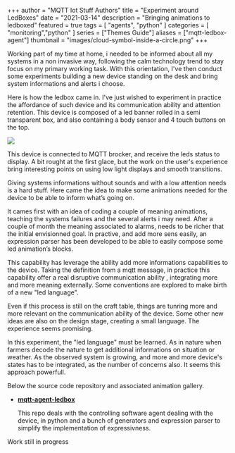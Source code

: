 +++
author = "MQTT Iot Stuff Authors"
title = "Experiment around LedBoxes"
date = "2021-03-14"
description = "Bringing animations to ledboxed"
featured = true
tags = [
    "agents", "python"
]
categories = [
    "monitoring","python"
]
series = ["Themes Guide"]
aliases = ["mqtt-ledbox-agent"]
thumbnail = "images/cloud-symbol-inside-a-circle.png"
+++

Working part of my time at home, i needed to be informed about all my systems in a non invasive way,  following the calm technology trend to stay focus on my primary working task. With this orientation,  I've then conduct some experiments building a new device standing on the desk and bring system informations and alerts i choose.

Here is how the ledbox came in. I've just wished to experiment in practice the affordance of such device and its communication ability and attention retention. This device is composed of a led banner rolled in a semi transparent box, and also containing a body sensor and 4 touch buttons on the top.

![](https://raw.githubusercontent.com/mqttiotstuff/MyMQTTNodeIOT/master/hardware/SimpleDevice05/ledbox2.jpg)


This device is connected to MQTT brocker, and receive the leds status to display. A bit rought at the first glace, but the work on the user's experience bring interesting points on using low light displays and smooth transitions.

<!--more-->

Giving systems informations without sounds and with a low attention needs is a hard stuff. Here came the idea to make some animations needed for the device to be able to inform what’s going on.



It cames first with an idea of coding a couple of meaning animations, teaching the systems failures and the several alerts i may need.
After a couple of month the meaning associated to alarms, needs to be richer that the initial envisionned goal. In practive, and add more sens easily, an expression parser has been developed to be able to easily compose some led animation’s blocks. 


This capability has leverage the ability add more informations capabilities to the device. Taking the definition from a mqtt message, in practice this capability offer a real disruptive communication ability , integrating more and more meaning externally.  Some conventions are explored to make birth of a new "led language".

Even if this process is still on the craft table, things are tunring more and more relevant on the communication ability of the device. Some other new ideas are also on the design stage, creating a small language. The experience seems promising.

In this experiment, the "led language" must be learned.  As in nature when farmers decode the nature to get additional informations on situation or weather. 
As the observed system is growing, and more and more device's states has to be integrated, as the number of concerns also. It seems this approach powerfull.

Below the source code repository and associated animation gallery. 

- __[mqtt-agent-ledbox](https://github.com/mqttiotstuff/mqtt-agent-ledbox)__

	This repo deals with the controlling software agent dealing with the device, in python and a bunch of generators  and expression parser to simplify the implementation of expressivness.

Work still in progress


